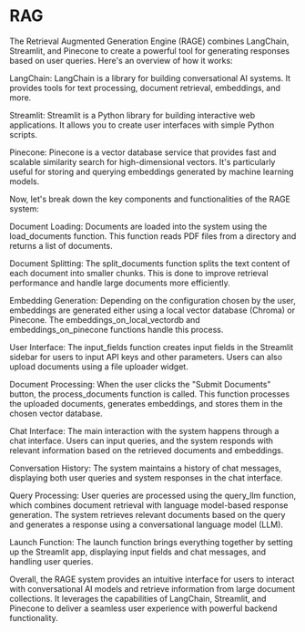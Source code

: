 # RAG

The Retrieval Augmented Generation Engine (RAGE) combines LangChain, Streamlit, and Pinecone to create a powerful tool for generating responses based on user queries. Here's an overview of how it works:

LangChain: LangChain is a library for building conversational AI systems. It provides tools for text processing, document retrieval, embeddings, and more.

Streamlit: Streamlit is a Python library for building interactive web applications. It allows you to create user interfaces with simple Python scripts.

Pinecone: Pinecone is a vector database service that provides fast and scalable similarity search for high-dimensional vectors. It's particularly useful for storing and querying embeddings generated by machine learning models.

Now, let's break down the key components and functionalities of the RAGE system:

Document Loading: Documents are loaded into the system using the load_documents function. This function reads PDF files from a directory and returns a list of documents.

Document Splitting: The split_documents function splits the text content of each document into smaller chunks. This is done to improve retrieval performance and handle large documents more efficiently.

Embedding Generation: Depending on the configuration chosen by the user, embeddings are generated either using a local vector database (Chroma) or Pinecone. The embeddings_on_local_vectordb and embeddings_on_pinecone functions handle this process.

User Interface: The input_fields function creates input fields in the Streamlit sidebar for users to input API keys and other parameters. Users can also upload documents using a file uploader widget.

Document Processing: When the user clicks the "Submit Documents" button, the process_documents function is called. This function processes the uploaded documents, generates embeddings, and stores them in the chosen vector database.

Chat Interface: The main interaction with the system happens through a chat interface. Users can input queries, and the system responds with relevant information based on the retrieved documents and embeddings.

Conversation History: The system maintains a history of chat messages, displaying both user queries and system responses in the chat interface.

Query Processing: User queries are processed using the query_llm function, which combines document retrieval with language model-based response generation. The system retrieves relevant documents based on the query and generates a response using a conversational language model (LLM).

Launch Function: The launch function brings everything together by setting up the Streamlit app, displaying input fields and chat messages, and handling user queries.

Overall, the RAGE system provides an intuitive interface for users to interact with conversational AI models and retrieve information from large document collections. It leverages the capabilities of LangChain, Streamlit, and Pinecone to deliver a seamless user experience with powerful backend functionality.
